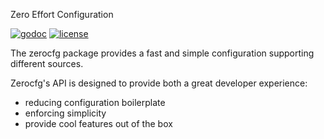 Zero Effort Configuration

[![godoc](http://img.shields.io/badge/godoc-reference-blue.svg?style=flat)](https://godoc.org/github.com/chaindead/zerocfg) [![license](http://img.shields.io/badge/license-MIT-red.svg?style=flat)](https://raw.githubusercontent.com/chaindead/zerocfg/main/LICENSE)

The zerocfg package provides a fast and simple configuration supporting different sources.

Zerocfg's API is designed to provide both a great developer experience:
 - reducing configuration boilerplate
 - enforcing simplicity
 - provide cool features out of the box